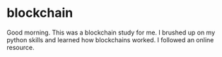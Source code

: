 # blockchain
  
Good morning.  This was a blockchain study for me.  I brushed up on my python skills and learned how blockchains worked.  I followed an online resource.  



